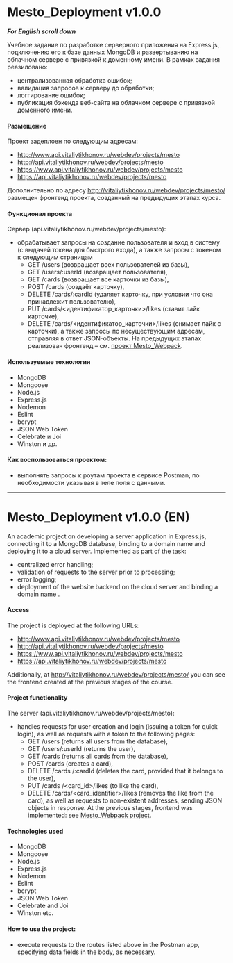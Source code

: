 # Mesto_Deployment v1.0.0
***For English scroll down***

Учебное задание по разработке серверного приложения на Express.js, подключению его к базе данных MongoDB и развертыванию на облачном сервере с привязкой к доменному имени.
В рамках задания реазиловано:
- централизованная обработка ошибок;
- валидация запросов к серверу до обработки;
- логгирование ошибок;
- публикация бэкенда веб-сайта на облачном сервере с привязкой доменного имени.
#### Размещение
Проект задеплоен по следующим адресам:
- http://www.api.vitaliytikhonov.ru/webdev/projects/mesto
- http://api.vitaliytikhonov.ru/webdev/projects/mesto
- https://www.api.vitaliytikhonov.ru/webdev/projects/mesto
- https://api.vitaliytikhonov.ru/webdev/projects/mesto

Дополнительно по адресу http://vitaliytikhonov.ru/webdev/projects/mesto/ размещен фронтенд проекта, созданный на предыдущих этапах курса. 
#### Функционал проекта
Сервер (api.vitaliytikhonov.ru/webdev/projects/mesto):
- обрабатывает запросы на создание пользователя и вход в систему (с выдачей токена для быстрого входа), а также запросы с токеном к следующим страницам
   - GET /users (возвращает всех пользователей из базы),
   - GET /users/:userId (возвращает пользователя),
   - GET /cards (возвращает все карточки из базы),
   - POST /cards (создаёт карточку),
   - DELETE /cards/:cardId (удаляет карточку, при условии что она принадлежит пользователю),
   - PUT /cards/<идентификатор_карточки>/likes (ставит лайк карточке),
   - DELETE /cards/<идентификатор_карточки>/likes (снимает лайк с карточки),
а также запросы по несуществующим адресам, отправляя в ответ JSON-объекты.
На предыдущих этапах реализован фронтенд – см. [проект Mesto_Webpack](https://github.com/VitalyTikhonov/Mesto_Webpack/blob/master/README.md).
#### Используемые технологии
- MongoDB
- Mongoose
- Node.js
- Express.js
- Nodemon
- Eslint
- bcrypt
- JSON Web Token
- Сelebrate и Joi
- Winston
и др.
#### Как воспользоваться проектом:
- выполнять запросы к роутам проекта в сервисе Postman, по необходимости указывая в теле поля с данными.
***
# Mesto_Deployment v1.0.0 (EN)
An academic project on developing a server application in Express.js, connecting it to a MongoDB database, binding to a domain name and deploying it to a cloud server.
Implemented as part of the task:
- centralized error handling;
-  validation of requests to the server prior to processing;
- error logging;
- deployment of the website backend on the cloud server and binding a domain name .
#### Access
The project is deployed at the following URLs:
- http://www.api.vitaliytikhonov.ru/webdev/projects/mesto
- http://api.vitaliytikhonov.ru/webdev/projects/mesto
- https://www.api.vitaliytikhonov.ru/webdev/projects/mesto
- https://api.vitaliytikhonov.ru/webdev/projects/mesto

Additionally, at http://vitaliytikhonov.ru/webdev/projects/mesto/ you can see the frontend created at the previous stages of the course.
#### Project functionality
The server (api.vitaliytikhonov.ru/webdev/projects/mesto):
- handles requests for user creation and login (issuing a token for quick login), as well as requests with a token to the following pages:
   - GET /users (returns all users from the database),
   - GET /users/:userId (returns the user),
   - GET /cards (returns all cards from the database),
   - POST /cards (creates a card),
   - DELETE /cards /:cardId (deletes the card, provided that it belongs to the user),
   - PUT /cards /<card_id>/likes (to like the card),
   - DELETE /cards/<card_identifier>/likes (removes the like from the card),
as well as requests to non-existent addresses, sending JSON objects in response.
At the previous stages, frontend was implemented: see [Mesto_Webpack project](https://github.com/VitalyTikhonov/Mesto_Webpack/blob/master/README.md).
#### Technologies used
- MongoDB
- Mongoose
- Node.js
- Express.js
- Nodemon
- Eslint
- bcrypt
- JSON Web Token
- Celebrate and Joi
- Winston
etc.
#### How to use the project:
- execute requests to the routes listed above in the Postman app, specifying data fields in the body, as necessary.

